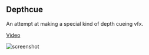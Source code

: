 Depthcue
--------

An attempt at making a special kind of depth cueing vfx.

[Video](https://vimeo.com/101211958)

![screenshot](http://keijiro.github.io/Depthcue/screenshot.png)

